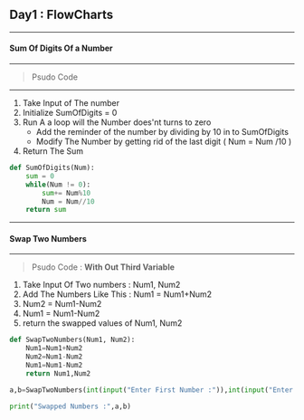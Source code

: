 
## Day1 : FlowCharts
---
#### Sum Of Digits Of a Number
---  
> Psudo Code
---

1. Take Input of The number
2. Initialize SumOfDigits = 0
3. Run A a loop will the Number does'nt turns to zero
   - Add the reminder of the number by dividing by 10 in to SumOfDigits
   - Modify The Number by getting rid of the last digit ( Num = Num /10 )
4. Return The Sum    

```python
def SumOfDigits(Num):
    sum = 0
    while(Num != 0):
        sum+= Num%10
        Num = Num//10
    return sum
```
----
#### Swap Two Numbers
----
> Psudo Code :
**With Out Third Variable**
1. Take Input Of Two numbers : Num1, Num2
2. Add The Numbers Like This : Num1 = Num1+Num2
3. Num2 = Num1-Num2
4. Num1 = Num1-Num2
5. return the swapped values of Num1, Num2
```python
def SwapTwoNumbers(Num1, Num2):
    Num1=Num1+Num2
    Num2=Num1-Num2
    Num1=Num1-Num2
    return Num1,Num2

a,b=SwapTwoNumbers(int(input("Enter First Number :")),int(input("Enter Second Number :")))

print("Swapped Numbers :",a,b)

```